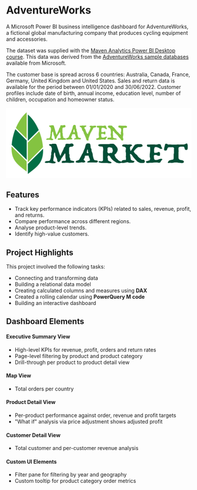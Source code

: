 # AdventureWorks

A Microsoft Power BI business intelligence dashboard for AdventureWorks, a fictional global manufacturing company that produces cycling equipment and accessories.

The dataset was supplied with the [Maven Analytics Power BI Desktop course](https://mavenanalytics.io/course/microsoft-power-bi-desktop). This data was derived from the [AdventureWorks sample databases](https://learn.microsoft.com/en-us/sql/samples/adventureworks-install-configure) available from Microsoft.

The customer base is spread across 6 countries: Australia, Canada, France, Germany, United Kingdom and United States. Sales and return data is available for the period between 01/01/2020 and 30/06/2022. Customer profiles include date of birth, annual income, education level, number of children, occupation and homeowner status. 

<img alt="AdventureWorks Executive Dashboard" src="screenshots/Maven_Market.png">

## Features

- Track key performance indicators (KPIs) related to sales, revenue, profit, and returns.
- Compare performance across different regions.
- Analyse product-level trends.
- Identify high-value customers.

## Project Highlights

This project involved the following tasks:

- Connecting and transforming data 
- Building a relational data model
- Creating calculated columns and measures using **DAX**
- Created a rolling calendar using **PowerQuery M code**
- Building an interactive dashboard

## Dashboard Elements

#### Executive Summary View

- High-level KPIs for revenue, profit, orders and return rates
- Page-level filtering by product and product category
- Drill-through per product to product detail view

#### Map View

- Total orders per country

#### Product Detail View

- Per-product performance against order, revenue and profit targets
- "What if" analysis via price adjustment shows adjusted profit

#### Customer Detail View

- Total customer and per-customer revenue analysis

#### Custom UI Elements

- Filter pane for filtering by year and geography
- Custom tooltip for product category order metrics
